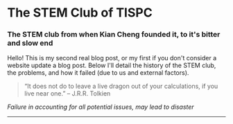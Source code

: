 # The STEM Club of TISPC


### The STEM club from when Kian Cheng founded it, to it's bitter and slow end

Hello! This is my second real blog post, or my first if you don't consider a website update a blog post. Below I'll detail the history of the STEM club, the problems, and how it failed (due to us and external factors).


> “It does not do to leave a live dragon out of your calculations, if you live near one.” – J.R.R. Tolkien

*Failure in accounting for all potential issues, may lead to disaster*

---
